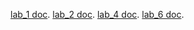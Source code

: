 [lab_1 doc](https://docs.google.com/document/d/1g05DMEnFcBJ7Z0EGa5gmshJJyV7i8XU4LQM_nLf7SXg/edit?usp=share_link).
[lab_2 doc](https://docs.google.com/document/d/1D--Ybh0RbNUj6BA6Xm902lVbx9BnIQJl0UqpJkpl5hs/edit?usp=share_link).
[lab_4 doc](https://docs.google.com/document/d/1N3ytNfMATbnFTj8cElBCSyqNMqgsR08Rkw9XmjXAsRw/edit?usp=share_link).
[lab_6 doc](https://docs.google.com/document/d/1wpC3uUjAGcXTr7FNkv-JWjue7yOi-yMPiel0wpO2CHA/edit?usp=share_link).
